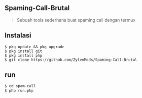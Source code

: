 ## Spaming-Call-Brutal
> Sebuah tools sederhana buat spaming call dengan termux
## Instalasi
```
$ pkg update && pkg upgrade
$ pkg install git
$ pkg install php
$ git clone https://github.com/ZylenMods/Spaming-Call-Brutal
```
## run
```php
$ cd spam-call
$ php run.php
```
